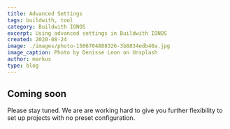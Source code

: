 ```yaml
---
title: Advanced Settings
tags: buildwith, tool
category: Buildwith IONOS
excerpt: Using advanced settings in Buildwith IONOS
created: 2020-08-24
image: ./images/photo-1506704888326-3b8834edb40a.jpg
image_caption: Photo by Denisse Leon on Unsplash
author: markus
type: blog
---
```


## Coming soon

Please stay tuned. We are are working hard to give you further flexibility to set up projects with no preset configuration. 

